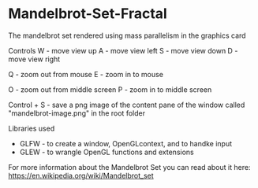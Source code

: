 # Mandelbrot-Set-Fractal
The mandelbrot set rendered using mass parallelism in the graphics card


Controls
W - move view up
A - move view left
S - move view down
D - move view right

Q - zoom out from mouse
E - zoom in to mouse

O - zoom out from middle screen
P - zoom in to middle screen

Control + S - save a png image of the content pane of the window called "mandelbrot-image.png" in the root folder


Libraries used
- GLFW - to create a window, OpenGLcontext, and to handke input
- GLEW - to wrangle OpenGL functions and extensions

For more information about the Mandelbrot Set you can read about it here: https://en.wikipedia.org/wiki/Mandelbrot_set

